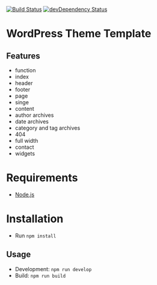 [![Build Status](https://travis-ci.org/marcobiedermann/wordpress-theme-boilerplate.svg?branch=master)](https://travis-ci.org/marcobiedermann/wordpress-theme-boilerplate)
[![devDependency Status](https://david-dm.org/marcobiedermann/wordpress-theme-boilerplate/dev-status.svg)](https://david-dm.org/marcobiedermann/wordpress-theme-boilerplate?type=dev)

# WordPress Theme Template

## Features
* function
* index
* header
* footer
* page
* singe
* content
* author archives
* date archives
* category and tag archives
* 404
* full width
* contact
* widgets

# Requirements
* [Node.js](https://nodejs.org/)

# Installation
* Run `npm install`

## Usage
* Development: `npm run develop`
* Build: `npm run build`
